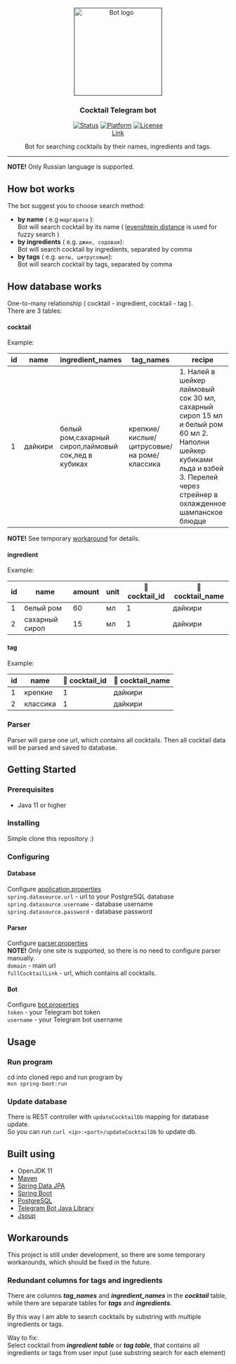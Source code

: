 <p align="center">
  <a href="" rel="noopener">
 <img width=200px height=200px src="https://i.imgur.com/RaZ0VEh.png" alt="Bot logo"></a>
</p>
<h3 align="center">Cocktail Telegram bot</h3> 

<div align="center">  

[![Status](https://img.shields.io/badge/status-active-success.svg)]()
[![Platform](https://img.shields.io/badge/platform-Telegram-blue.svg)](https://t.me/CocktailSearchBot)
[![License](https://img.shields.io/badge/license-MIT-yellow.svg)](/LICENSE)  
[Link](https://t.me/CocktailSearchBot)

</div>

<p align="center"> Bot for searching cocktails by their names, ingredients and tags. 
    <br> 
</p>

---

 
**NOTE!** Only Russian language is supported.


## How bot works
The bot suggest you to choose search method:
- **by name** ( e.g `маргарита` ):   
Bot will search cocktail by its name ( [levenshtein distance](https://en.wikipedia.org/wiki/Levenshtein_distance) is used for fuzzy search ) 
- **by ingredients** ( e.g. `джин, содовая`):  
Bot will search cocktail by ingredients, separated by comma 
- **by tags** ( e.g. `шоты, цитрусовые`):  
Bot will search cocktail by tags, separated by comma

## How database works
One-to-many relationship ( cocktail - ingredient, cocktail - tag ).  
There are 3 tables: 
#### cocktail
Example: 

| id  | name    | ingredient_names                                    | tag_names                                  | recipe                                                                                                                                                                         |
|-----|---------|-----------------------------------------------------|--------------------------------------------|--------------------------------------------------------------------------------------------------------------------------------------------------------------------------------|
| 1   | дайкири | белый ром,сахарный сироп,лаймовый сок,лед в кубиках | крепкие/кислые/цитрусовые/на роме/классика | 1. Налей в шейкер лаймовый сок 30 мл, сахарный сироп 15 мл и белый ром 60 мл 2. Наполни шейкер кубиками льда и взбей 3. Перелей через стрейнер в охлажденное шампанское блюдце |

**NOTE!** See temporary  [workaround](#redundant-columns-for-tags-and-ingredients) for details.

#### ingredient
Example:  

| id  | name           | amount | unit | 🔑 cocktail_id | 🔑 cocktail_name  |
|-----|----------------|--------|------|----------------|-------------------|
| 1   | белый ром      | 60     | мл   | 1              | дайкири           |
| 2   | сахарный сироп | 15     | мл   | 1              | дайкири           |



#### tag
Example:

| id  | name     | 🔑 cocktail_id | 🔑 cocktail_name |
|-----|----------|----------------|------------------|
| 1   | крепкие  | 1              | дайкири          |
| 2   | классика | 1              | дайкири          |

### Parser
Parser will parse one url, which contains all cocktails. Then all cocktail data will be parsed and saved to database.


## Getting Started
### Prerequisites
- Java 11 or higher

### Installing
Simple clone this repository :) 

### Configuring
#### Database 
Configure [application.properties](src/main/resources/application.properties)   
`spring.datasource.url` - url to your PostgreSQL database  
`spring.datasource.username` - database username  
`spring.datasource.password` - database password

#### Parser 
Configure [parser.properties](src/main/resources/parser.properties)  
**NOTE!** Only one site is supported, so there is no need to configure parser manually.  
`domain` - main url  
`fullCocktailLink` - url, which contains all cocktails.

#### Bot 
Configure [bot.properties](src/main/resources/bot.properties)  
`token` - your Telegram bot token  
`username` - your Telegram bot username


## Usage
### Run program
cd into cloned repo and run program by  
`mvn spring-boot:run
`
### Update database
There is REST controller with `updateCocktailDb` mapping for database update.  
So you can run `curl <ip>:<port>/updateCocktailDb` to update db.

## Built using
- OpenJDK 11
- [Maven](https://maven.apache.org)
- [Spring Data JPA](https://spring.io/projects/spring-data-jpa)
- [Spring Boot](https://spring.io/projects/spring-boot)
- [PostgreSQL](https://www.postgresql.org)
- [Telegram Bot Java Library](https://github.com/rubenlagus/TelegramBots)
- [Jsoup](https://jsoup.org)


## Workarounds
This project is still under development, so there are some temporary workarounds, which should be fixed in the future.

### Redundant columns for tags and ingredients
There are columns ___tag_names___ and ___ingredient_names___ in the ___cocktail___ table, while there are separate tables for ___tags___ and ___ingredients___.

By this way I am able to search cocktails by substring with multiple ingredients or tags.

Way to fix:  
Select cocktail from ___ingredient table___ or ___tag table___, that contains all ingredients or tags from user input (use substring search for each element)





